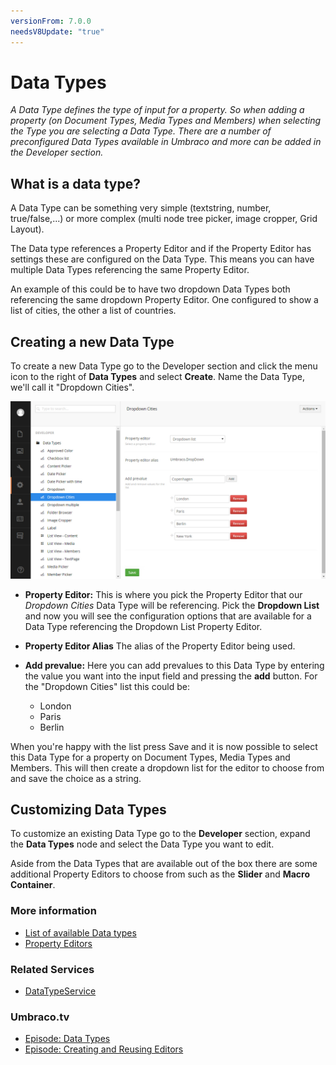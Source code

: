 ```yaml
---
versionFrom: 7.0.0
needsV8Update: "true"
---
```


# Data Types
*A Data Type defines the type of input for a property. So when adding a property (on Document Types, Media Types and Members) when selecting the Type you are selecting a Data Type. There are a number of preconfigured Data Types available in Umbraco and more can be added in the Developer section.*

## What is a data type?
A Data Type can be something very simple (textstring, number, true/false,...) or more complex (multi node tree picker, image cropper, Grid Layout).

The Data type references a Property Editor and if the Property Editor has settings these are configured on the Data Type. This means you can have multiple Data Types referencing the same Property Editor.

An example of this could be to have two dropdown Data Types both referencing the same dropdown Property Editor. One configured to show a list of cities, the other a list of countries.

## Creating a new Data Type
To create a new Data Type go to the Developer section and click the menu icon to the right of __Data Types__ and select __Create__. Name the Data Type, we'll call it "Dropdown Cities".

![Dropdown List](images/Data-Types-Create.jpg)

* __Property Editor:__ This is where you pick the Property Editor that our *Dropdown Cities* Data Type will be referencing. Pick the __Dropdown List__ and now you will see the configuration options that are available for a Data Type referencing the Dropdown List Property Editor.

* __Property Editor Alias__
The alias of the Property Editor being used.

* __Add prevalue:__ Here you can add prevalues to this Data Type by entering the value you want into the input field and pressing the __add__ button. For the "Dropdown Cities" list this could be:
    * London
    * Paris
    * Berlin

When you're happy with the list press Save and it is now possible to select this Data Type for a property on Document Types, Media Types and Members. This will then create a dropdown list for the editor to choose from and save the choice as a string.

## Customizing Data Types
To customize an existing Data Type go to the __Developer__ section, expand the __Data Types__ node and select the Data Type you want to edit.

Aside from the Data Types that are available out of the box there are some additional Property Editors to choose from such as the __Slider__ and __Macro Container__.

### More information
* [List of available Data types](default-data-types.md)
* [Property Editors](../../Backoffice/Property-Editors/)

### Related Services
* [DataTypeService](../../../Reference/Management/Services/DataTypeService/index.md)

### Umbraco.tv
* [Episode: Data Types](https://umbraco.tv/videos/umbraco-v7/implementor/fundamentals/document-types/data-types/)
* [Episode: Creating and Reusing Editors](https://umbraco.tv/videos/umbraco-v7/implementor/fundamentals/document-types/creating-and-reusing-editors/)
